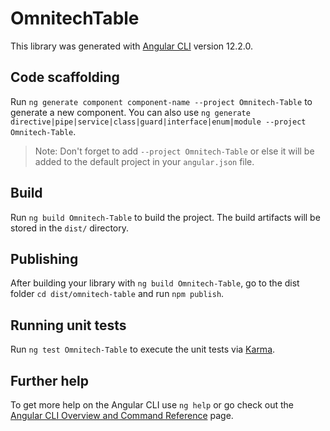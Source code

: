 # OmnitechTable

This library was generated with [Angular CLI](https://github.com/angular/angular-cli) version 12.2.0.

## Code scaffolding

Run `ng generate component component-name --project Omnitech-Table` to generate a new component. You can also use `ng generate directive|pipe|service|class|guard|interface|enum|module --project Omnitech-Table`.
> Note: Don't forget to add `--project Omnitech-Table` or else it will be added to the default project in your `angular.json` file. 

## Build

Run `ng build Omnitech-Table` to build the project. The build artifacts will be stored in the `dist/` directory.

## Publishing

After building your library with `ng build Omnitech-Table`, go to the dist folder `cd dist/omnitech-table` and run `npm publish`.

## Running unit tests

Run `ng test Omnitech-Table` to execute the unit tests via [Karma](https://karma-runner.github.io).

## Further help

To get more help on the Angular CLI use `ng help` or go check out the [Angular CLI Overview and Command Reference](https://angular.io/cli) page.
